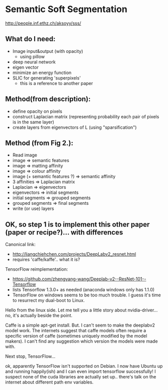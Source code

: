 # Semantic Soft Segmentation
http://people.inf.ethz.ch/aksoyy/sss/


## What do I need:
- Image input&output (with opacity)
  - using pillow
- deep neural network 
- eigen vector
- minimize an energy function
- SLIC for generating 'superpixels'
  - this is a reference to another paper


## Method(from description):
- define opacity on pixels
- construct Laplacian matrix (representing probability each pair of pixels is in the same layer)
- create layers from eigenvectors of L (using "sparsification")


## Method (from Fig 2.):
- Read image
- image => semantic features
- image => matting affinity
- image => colour affinity
- image (+ semantic features ?) => semantic affinity
- 3 affinities => Laplacian matrix
- Laplacian => eigenvectors
- eigenvectors => initial segments
- initial segments => grouped segments
- grouped segments => final segments
- write (or use) layers

## OK, so step 1 is to implement this other paper (paper or recipe?)... with differences
Canonical link:
- http://liangchiehchen.com/projects/DeepLabv2_resnet.html
- requires 'caffe/kaffe'.. what it is?

TensorFlow reimplementation:
- https://github.com/zhengyang-wang/Deeplab-v2--ResNet-101--Tensorflow
- lists Tensorflow 1.3.0+ as needed (anaconda windows only has 1.1.0)
- TensorFlow on windows seems to be too much trouble.  I guess it's time to resurrect my dual-boot to Linux.

Hello from the linux side. Let me tell you a little story about nvidia-driver... no, it's actually beside the point.

Caffe is a simple apt-get install. But. I can't seem to make the deeplabv2 model work. The internets suggest that caffe models often require a specific version of caffe (sometimes uniquely modified by the model makers). I can't find any suggestion which version the models were made with.

Next stop, TensorFlow...

ok, apparently TensorFlow isn't supported on Debian. I now have Ubuntu up and running happily(ish) and I can even import tensorflow successfully! I suspect none of the cuda libraries are actually set up.. there's talk on the internet about different path env variables.

